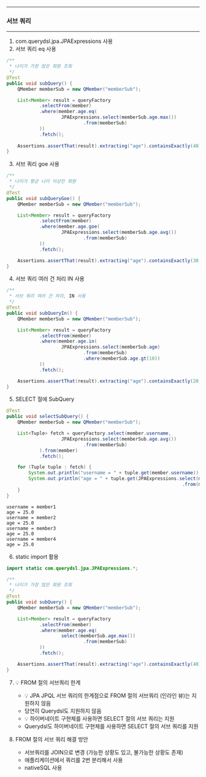 -----
### 서브 쿼리
-----
1. com.querydsl.jpa.JPAExpressions 사용
2. 서브 쿼리 eq 사용
```java
/**
 * 나이가 가장 많은 회원 조회
 */
@Test
public void subQuery() {
    QMember memberSub = new QMember("memberSub");

    List<Member> result = queryFactory
            .selectFrom(member)
            .where(member.age.eq(
                    JPAExpressions.select(memberSub.age.max())
                            .from(memberSub)
            ))
            .fetch();
    
    Assertions.assertThat(result).extracting("age").containsExactly(40);
}
```

3. 서브 쿼리 goe 사용
```java
/**
 * 나이가 평균 나이 이상인 회원
 */
@Test
public void subQueryGoe() {
    QMember memberSub = new QMember("memberSub");

    List<Member> result = queryFactory
            .selectFrom(member)
            .where(member.age.goe(
                    JPAExpressions.select(memberSub.age.avg())
                            .from(memberSub)
            ))
            .fetch();

    Assertions.assertThat(result).extracting("age").containsExactly(30, 40);
}
```

4. 서브 쿼리 여러 건 처리 IN 사용
```java
/**
 * 서브 쿼리 여러 건 처리, IN 사용
 */
@Test
public void subQueryIn() {
    QMember memberSub = new QMember("memberSub");

    List<Member> result = queryFactory
            .selectFrom(member)
            .where(member.age.in(
                    JPAExpressions.select(memberSub.age)
                            .from(memberSub)
                            .where(memberSub.age.gt(10))
            ))
            .fetch();

    Assertions.assertThat(result).extracting("age").containsExactly(20, 30, 40);
}
```

5. SELECT 절에 SubQuery
```java
@Test
public void selectSubQuery() {
    QMember memberSub = new QMember("memberSub");

    List<Tuple> fetch = queryFactory.select(member.username,
                    JPAExpressions.select(memberSub.age.avg())
                            .from(memberSub)
            ).from(member)
            .fetch();

    for (Tuple tuple : fetch) {
        System.out.println("username = " + tuple.get(member.username));
        System.out.println("age = " + tuple.get(JPAExpressions.select(memberSub.age.avg())
                                                                .from(memberSub)));
    }
}
```
```
username = member1
age = 25.0
username = member2
age = 25.0
username = member3
age = 25.0
username = member4
age = 25.0
```

6. static import 활용
```java
import static com.querydsl.jpa.JPAExpressions.*;

/**
 * 나이가 가장 많은 회원 조회
 */
@Test
public void subQuery() {
    QMember memberSub = new QMember("memberSub");

    List<Member> result = queryFactory
            .selectFrom(member)
            .where(member.age.eq(
                    select(memberSub.age.max())
                            .from(memberSub)
            ))
            .fetch();

    Assertions.assertThat(result).extracting("age").containsExactly(40);
}
```

7. 💡 FROM 절의 서브쿼리 한계
   - 💡 JPA JPQL 서브 쿼리의 한계점으로 FROM 절의 서브쿼리 (인라인 뷰)는 지원하지 않음
   - 당연히 Querydsl도 지원하지 않음
   - 💡 하이버네이트 구현체를 사용하면 SELECT 절의 서브 쿼리는 지원
   - Querydsl도 하이버네이트 구현체를 사용하면 SELECT 절의 서브 쿼리를 지원

8. FROM 절의 서브 쿼리 해결 방안
   - 서브쿼리를 JOIN으로 변경 (가능한 상황도 있고, 불가능한 상황도 존재)
   - 애플리케이션에서 쿼리를 2번 분리해서 사용
   - nativeSQL 사용
   
